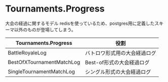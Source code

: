 # Tournaments.Progress
大会の経過に関するモデル
redisを使っているため、postgres用に定義したスキーマ以外のものが登場してしまう。

| Tournaments.Progress | 役割 |
| --- | --- |
| BattleRoyaleLog | バトロワ形式用の大会経過ログ |
| BestOfXTournamentMatchLog | Best-of形式の大会経過ログ |
| SingleTournamentMatchLog | シングル形式の大会経過ログ |
